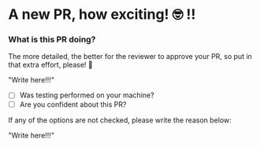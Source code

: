 # A new PR, how exciting! :nerd_face: !!

### What is this PR doing?

The more detailed, the better for the reviewer to approve your PR, so put in that extra effort, please! :pleading_face:

"Write here!!!"

- [ ] Was testing performed on your machine?
- [ ] Are you confident about this PR?

If any of the options are not checked, please write the reason below:

"Write here!!!"